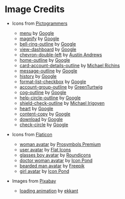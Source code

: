 # Image Credits
- Icons from [Pictogrammers](https://pictogrammers.com/)
  - [menu](https://pictogrammers.com/library/mdi/icon/menu/) by [Google](https://pictogrammers.com/contributor/google/)
  - [magnify](https://pictogrammers.com/library/mdi/icon/magnify/) by [Google](https://pictogrammers.com/contributor/google/)
  - [bell-ring-outline](https://pictogrammers.com/library/mdi/icon/bell-ring-outline/) by [Google](https://pictogrammers.com/contributor/google/)
  - [view-dashboard](https://pictogrammers.com/library/mdi/icon/view-dashboard/) by [Google](https://pictogrammers.com/contributor/google/)
  - [chevron-double-left](https://pictogrammers.com/library/mdi/icon/chevron-double-left/) by [Austin Andrews](https://pictogrammers.com/contributor/Templarian/)
  - [home-outline](https://pictogrammers.com/library/mdi/icon/home-outline/) by [Google](https://pictogrammers.com/contributor/google/)
  - [card-account-details-outline](https://pictogrammers.com/library/mdi/icon/card-account-details-outline/) by [Michael Richins](https://pictogrammers.com/contributor/MrGrigri/)
  - [message-outline](https://pictogrammers.com/library/mdi/icon/message-outline/) by [Google](https://pictogrammers.com/contributor/google/)
  - [history](https://pictogrammers.com/library/mdi/icon/history/) by [Google](https://pictogrammers.com/contributor/google/)
  - [format-list-checkbox](https://pictogrammers.com/library/mdi/icon/format-list-checkbox/) by [Google](https://pictogrammers.com/contributor/google/)
  - [account-group-outline](https://pictogrammers.com/library/mdi/icon/account-group-outline/) by [GreenTurtwig](https://pictogrammers.com/contributor/GreenTurtwig/)
  - [cog-outline](https://pictogrammers.com/library/mdi/icon/cog-outline/) by [Google](https://pictogrammers.com/contributor/google/)
  - [help-circle-outline](https://pictogrammers.com/library/mdi/icon/help-circle-outline/) by [Google](https://pictogrammers.com/contributor/google/)
  - [shield-check-outline](https://pictogrammers.com/library/mdi/icon/shield-check-outline/) by [Michael Irigoyen](https://pictogrammers.com/contributor/mririgoyen/)
  - [heart](https://pictogrammers.com/library/mdi/icon/heart/) by [Google](https://pictogrammers.com/contributor/google/)
  - [content-copy](https://pictogrammers.com/library/mdi/icon/content-copy/) by [Google](https://pictogrammers.com/contributor/google/)
  - [download](https://pictogrammers.com/library/mdi/icon/download/) by [Google](https://pictogrammers.com/contributor/google/)
  - [check-circle](https://pictogrammers.com/library/mdi/icon/check-circle/) by [Google](https://pictogrammers.com/contributor/google/)

- Icons from [Flaticon](https://www.flaticon.com/)
  - [woman avatar](https://www.flaticon.com/free-icon/woman_6997662) by [Prosymbols Premium](https://www.flaticon.com/authors/prosymbols-premium)
  - [user avatar](https://www.flaticon.com/free-icon/user_3899618) by [Flat Icons](https://www.flaticon.com/authors/flat-icons)
  - [glasses boy avatar](https://www.flaticon.com/free-icon/user_219970) by [Roundicons](https://www.flaticon.com/authors/roundicons)
  - [doctor woman avatar](https://www.flaticon.com/free-icon/doctor_387569) by [Icon Pond](https://www.flaticon.com/authors/icon-pond)
  - [bearded man avatar](https://www.flaticon.com/free-icon/man_2202112) by [Freepik](https://www.flaticon.com/authors/freepik)
  - [girl avatar](https://www.flaticon.com/free-icon/girl_201634) by [Icon Pond](https://www.flaticon.com/authors/icon-pond)

- Images from [Pixabay](https://pixabay.com)
  - [loading animation](https://pixabay.com/gifs/spinner-flower-loading-load-8565/) by [ekkant](https://pixabay.com/users/ekkant-33254754/)  